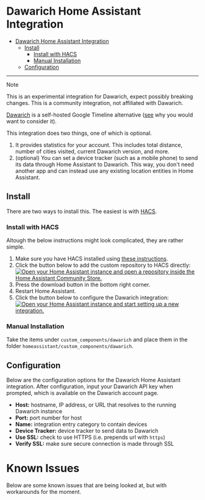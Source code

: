 # Dawarich Home Assistant Integration

<!--toc:start-->
- [Dawarich Home Assistant Integration](#dawarich-home-assistant-integration)
  - [Install](#install)
    - [Install with HACS](#install-with-hacs)
    - [Manual Installation](#manual-installation)
  - [Configuration](#configuration)
<!--toc:end-->
---
> [!NOTE]
> This is an experimental integration for Dawarich, expect possibly breaking changes. This is a community integration, not affiliated with Dawarich.


[Dawarich](https://dawarich.app/) is a self-hosted Google Timeline alternative ([see](https://support.google.com/maps/answer/14169818?hl=en&co=GENIE.Platform%3DAndroid) why you would want to consider it).

This integration does two things, one of which is optional.
1. It provides statistics for your account. This includes total distance, number of cities visited, current Dawarich version, and more.
2. (optional) You can set a device tracker (such as a mobile phone) to send its data through Home Assistant to Dawarich. This way, you don't need another app and can instead use any existing location entities in Home Assistant.

## Install
There are two ways to install this. The easiest is with [HACS](https://hacs.xyz/).

### Install with HACS
Altough the below instructions might look complicated, they are rather simple.
1. Make sure you have HACS installed using [these instructions](https://hacs.xyz/docs/use/).
2. Click the button below to add the custom repository to HACS directly:\
   [![Open your Home Assistant instance and open a repository inside the Home Assistant Community Store.](https://my.home-assistant.io/badges/hacs_repository.svg)](https://my.home-assistant.io/redirect/hacs_repository/?owner=AlbinLind&repository=dawarich-home-assistant&category=integration)
3. Press the download button in the bottom right corner.
4. Restart Home Assistant.
5. Click the button below to configure the Dawarich integration:\
   [![Open your Home Assistant instance and start setting up a new integration.](https://my.home-assistant.io/badges/config_flow_start.svg)](https://my.home-assistant.io/redirect/config_flow_start/?domain=dawarich)

### Manual Installation
Take the items under `custom_components/dawarich` and place them in the folder `homeassistant/custom_components/dawarich`.

## Configuration
Below are the configuration options for the Dawarich Home Assistant integration. After configuration, input your Dawarich API key when prompted, which is available on the Dawarich account page.

- **Host:** hostname, IP address, or URL that resolves to the running Dawarich instance
- **Port:** port number for host
- **Name:** integration entry category to contain devices
- **Device Tracker:** device tracker to send data to Dawarich
- **Use SSL:** check to use HTTPS (i.e. prepends url with `https`)
- **Verify SSL:** make sure secure connection is made through SSL

# Known Issues
Below are some known issues that are being looked at, but with workarounds for the moment.
